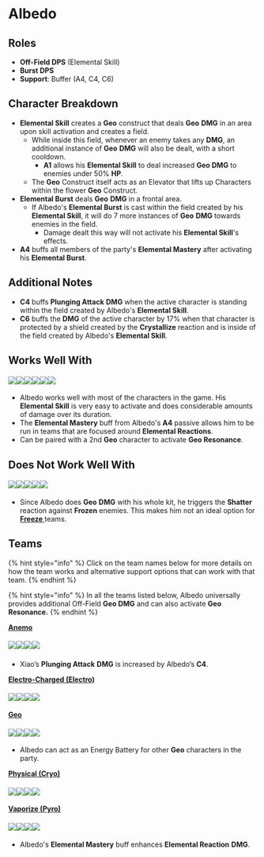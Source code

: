 # Albedo

## **Roles**

* **Off-Field DPS** (Elemental Skill)
* **Burst DPS**
* **Support**: Buffer (A4, C4, C6)

## **Character Breakdown**

* **Elemental Skill** creates a **Geo** construct that deals **Geo** **DMG** in an area upon skill activation and creates a field.
  * While inside this field, whenever an enemy takes any **DMG**, an additional instance of **Geo** **DMG** will also be dealt, with a short cooldown.
    * **A1** allows his **Elemental Skill** to deal increased **Geo DMG** to enemies under 50% **HP**.
  * The **Geo** Construct itself acts as an Elevator that lifts up Characters within the flower **Geo** Construct.
* **Elemental Burst** deals **Geo** **DMG** in a frontal area.
  * If Albedo's **Elemental Burst** is cast within the field created by his **Elemental Skill**, it will do 7 more instances of **Geo** **DMG** towards enemies in the field.
    * Damage dealt this way will not activate his **Elemental Skill**'s effects.
* **A4** buffs all members of the party's **Elemental Mastery** after activating his **Elemental Burst**.

## **Additional Notes**

* **C4** buffs **Plunging Attack** **DMG** when the active character is standing within the field created by Albedo's **Elemental Skill**.
* **C6** buffs the **DMG** of the active character by 17% when that character is protected by a shield created by the **Crystallize** reaction and is inside of the field created by Albedo's **Elemental Skill**.

## **Works Well With**

#### ![](../../.gitbook/assets/Element\_Anemo.webp)![](../../.gitbook/assets/Element\_Cryo.webp)![](../../.gitbook/assets/Element\_Electro.webp)![](../../.gitbook/assets/Element\_Hydro.webp)![](../../.gitbook/assets/Element\_Pyro.webp)![](../../.gitbook/assets/Element\_Geo.webp)

* Albedo works well with most of the characters in the game. His **Elemental Skill** is very easy to activate and does considerable amounts of damage over its duration.
* The **Elemental Mastery** buff from Albedo's **A4** passive allows him to be run in teams that are focused around **Elemental Reactions**.
* Can be paired with a 2nd **Geo** character to activate **Geo Resonance**.

## **Does Not Work Well With**

#### ![](../../.gitbook/assets/UI\_AvatarIcon\_Ayaka.png)![](../../.gitbook/assets/UI\_AvatarIcon\_Chongyun.png)![](../../.gitbook/assets/UI\_AvatarIcon\_Ganyu.png)![](../../.gitbook/assets/UI\_AvatarIcon\_Kaeya.png)![](../../.gitbook/assets/UI\_AvatarIcon\_Rosaria.png)

* Since Albedo does **Geo** **DMG** with his whole kit, he triggers the **Shatter** reaction against **Frozen** enemies. This makes him not an ideal option for [**Freeze** ](../../teams/freeze.md)teams.

## **Teams**

{% hint style="info" %}
Click on the team names below for more details on how the team works and alternative support options that can work with that team.
{% endhint %}

{% hint style="info" %}
In all the teams listed below, Albedo universally provides additional Off-Field **Geo DMG** and can also activate **Geo Resonance.**
{% endhint %}

[**Anemo**](../../teams/anemo.md)

#### ![](../../.gitbook/assets/UI\_AvatarIcon\_Xiao.png)![](../../.gitbook/assets/UI\_AvatarIcon\_Jean.png)![](../../.gitbook/assets/UI\_AvatarIcon\_Albedo.png)![](../../.gitbook/assets/UI\_AvatarIcon\_Zhongli.png)​​

* Xiao’s **Plunging Attack** **DMG** is increased by Albedo’s **C4**.

[**Electro-Charged (Electro)**](../../teams/electro-charged.md)

#### ![](../../.gitbook/assets/UI\_AvatarIcon\_Keqing.png)![](../../.gitbook/assets/UI\_AvatarIcon\_Xingqiu.png)![](../../.gitbook/assets/UI\_AvatarIcon\_Albedo.png)![](../../.gitbook/assets/UI\_AvatarIcon\_Zhongli.png)

[**Geo**](../../teams/geo.md)

#### ![](../../.gitbook/assets/UI\_AvatarIcon\_Ningguang.png)![](../../.gitbook/assets/UI\_AvatarIcon\_Albedo.png)![](../../.gitbook/assets/UI\_AvatarIcon\_Xiangling.png)![](../../.gitbook/assets/UI\_AvatarIcon\_Bennett.png)

* Albedo can act as an Energy Battery for other **Geo** characters in the party.

[**Physical (Cryo)**](../../teams/physical-cryo.md)

#### ![](../../.gitbook/assets/UI\_AvatarIcon\_Eula.png)![](../../.gitbook/assets/UI\_AvatarIcon\_Fischl.png)![](../../.gitbook/assets/UI\_AvatarIcon\_Albedo.png)![](../../.gitbook/assets/UI\_AvatarIcon\_Zhongli.png)

[**Vaporize (Pyro)**](../../teams/reverse-vaporize.md)

#### ![](../../.gitbook/assets/UI\_AvatarIcon\_Hutao.png)![](../../.gitbook/assets/UI\_AvatarIcon\_Xingqiu.png)![](../../.gitbook/assets/UI\_AvatarIcon\_Albedo.png)![](../../.gitbook/assets/UI\_AvatarIcon\_Zhongli.png)

* Albedo's **Elemental Mastery** buff enhances **Elemental Reaction** **DMG**.
